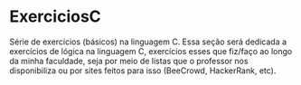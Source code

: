 # ExerciciosC
Série de exercícios (básicos) na linguagem C.
 Essa seção será dedicada a exercícios de lógica na linguagem C, exercícios esses que fiz/faço ao longo da minha faculdade, seja por meio de listas que o professor nos disponibiliza ou por sites feitos para isso (BeeCrowd, HackerRank, etc).
